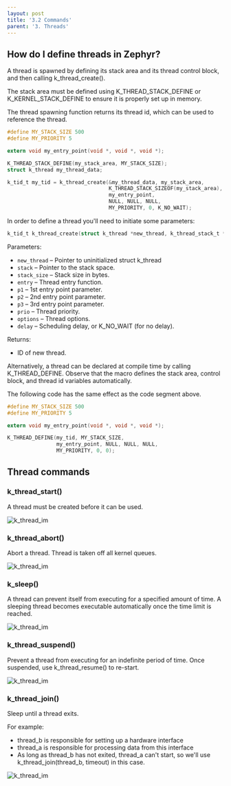 ```yaml
---
layout: post
title: '3.2 Commands'
parent: '3. Threads'
---
```


## How do I define threads in Zephyr?

A thread is spawned by defining its stack area and its thread control block, and then calling k_thread_create().

The stack area must be defined using K_THREAD_STACK_DEFINE or K_KERNEL_STACK_DEFINE to ensure it is properly set up in memory.

The thread spawning function returns its thread id, which can be used to reference the thread.

```c
#define MY_STACK_SIZE 500
#define MY_PRIORITY 5

extern void my_entry_point(void *, void *, void *);

K_THREAD_STACK_DEFINE(my_stack_area, MY_STACK_SIZE);
struct k_thread my_thread_data;

k_tid_t my_tid = k_thread_create(&my_thread_data, my_stack_area,
                                 K_THREAD_STACK_SIZEOF(my_stack_area),
                                 my_entry_point,
                                 NULL, NULL, NULL,
                                 MY_PRIORITY, 0, K_NO_WAIT);
```

In order to define a thread you'll need to initiate some parameters:

```c
k_tid_t k_thread_create(struct k_thread *new_thread, k_thread_stack_t *stack, size_t stack_size, k_thread_entry_t entry, void *p1, void *p2, void *p3, int prio, uint32_t options, k_timeout_t delay)

```
Parameters:
- `new_thread` – Pointer to uninitialized struct k_thread
- `stack` – Pointer to the stack space.
- `stack_size` – Stack size in bytes.
- `entry` – Thread entry function.
- `p1` – 1st entry point parameter.
- `p2` – 2nd entry point parameter.
- `p3` – 3rd entry point parameter.
- `prio` – Thread priority.
- `options` – Thread options.
- `delay` – Scheduling delay, or K_NO_WAIT (for no delay).

Returns:
- ID of new thread.

Alternatively, a thread can be declared at compile time by calling K_THREAD_DEFINE. Observe that the macro defines the stack area, control block, and thread id variables automatically.

The following code has the same effect as the code segment above.
```c
#define MY_STACK_SIZE 500
#define MY_PRIORITY 5

extern void my_entry_point(void *, void *, void *);

K_THREAD_DEFINE(my_tid, MY_STACK_SIZE,
                my_entry_point, NULL, NULL, NULL,
                MY_PRIORITY, 0, 0);
```

## Thread commands
### k_thread_start()
A thread must be created before it can be used.

![k_thread_im](/svg-images/threads/thread-start.png)

### k_thread_abort()
Abort a thread. Thread is taken off all kernel queues.

![k_thread_im](/svg-images/threads/thread-abort.png)

### k_sleep()
A thread can prevent itself from executing for a specified amount of time. A sleeping thread becomes executable automatically once the time limit is reached.

![k_thread_im](/svg-images/threads/thread-sleep.png)

### k_thread_suspend()
Prevent a thread from executing for an indefinite period of time. Once suspended, use k_thread_resume() to re-start.

![k_thread_im](/svg-images/threads/thread-suspend.png)

### k_thread_join()
Sleep until a thread exits. 

For example:
- thread_b is responsible for setting up a hardware interface
- thread_a is responsible for processing data from this interface
- As long as thread_b has not exited, thread_a can't start, so we'll use k_thread_join(thread_b, timeout) in this case.

![k_thread_im](/svg-images/threads/thread-join.png)


